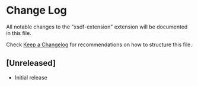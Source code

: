 # Change Log

All notable changes to the "xsdf-extension" extension will be documented in this file.

Check [Keep a Changelog](http://keepachangelog.com/) for recommendations on how to structure this file.

## [Unreleased]

- Initial release